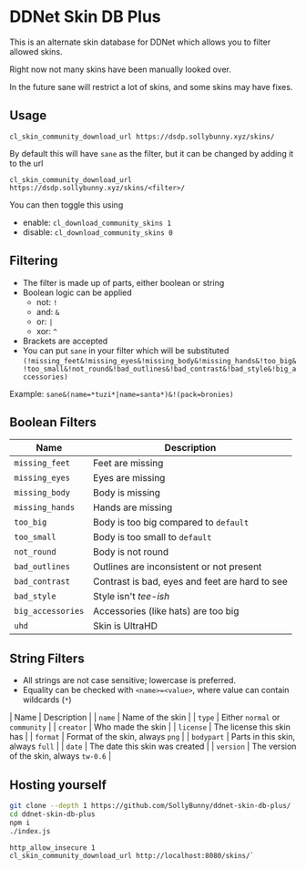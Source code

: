 # DDNet Skin DB Plus

This is an alternate skin database for DDNet which allows you to filter allowed skins.

Right now not many skins have been manually looked over.

In the future sane will restrict a lot of skins, and some skins may have fixes.

## Usage

`cl_skin_community_download_url https://dsdp.sollybunny.xyz/skins/`

By default this will have `sane` as the filter, but it can be changed by adding it to the url

`cl_skin_community_download_url https://dsdp.sollybunny.xyz/skins/<filter>/`

You can then toggle this using

* enable: `cl_download_community_skins 1`
* disable: `cl_download_community_skins 0`

## Filtering

* The filter is made up of parts, either boolean or string
* Boolean logic can be applied
	* not: `!`
	* and: `&`
	* or: `|`
	* xor: `^`
* Brackets are accepted
* You can put `sane` in your filter which will be substituted
	`(!missing_feet&!missing_eyes&!missing_body&!missing_hands&!too_big&!too_small&!not_round&!bad_outlines&!bad_contrast&!bad_style&!big_accessories)`

Example: `sane&(name=*tuzi*|name=santa*)&!(pack=bronies)`

## Boolean Filters

| Name | Description |
| --- | --- |
| `missing_feet` | Feet are missing |
| `missing_eyes` | Eyes are missing |
| `missing_body` | Body is missing |
| `missing_hands` | Hands are missing |
| `too_big` | Body is too big compared to `default` |
| `too_small` | Body is too small to `default` |
| `not_round` | Body is not round |
| `bad_outlines` | Outlines are inconsistent or not present |
| `bad_contrast` | Contrast is bad, eyes and feet are hard to see |
| `bad_style` | Style isn't *tee-ish* |
| `big_accessories` | Accessories (like hats) are too big |
| `uhd` | Skin is UltraHD |

## String Filters

* All strings are not case sensitive; lowercase is preferred.
* Equality can be checked with `<name>=<value>`, where value can contain wildcards (`*`)

| Name | Description |
| `name` | Name of the skin |
| `type` | Either `normal` or `community` |
| `creator` | Who made the skin |
| `license` | The license this skin has |
| `format` | Format of the skin, always `png` |
| `bodypart` | Parts in this skin, always `full` |
| `date` | The date this skin was created |
| `version` | The version of the skin, always `tw-0.6` |

## Hosting yourself

```sh
git clone --depth 1 https://github.com/SollyBunny/ddnet-skin-db-plus/
cd ddnet-skin-db-plus
npm i
./index.js
```

```
http_allow_insecure 1
cl_skin_community_download_url http://localhost:8080/skins/`
```

